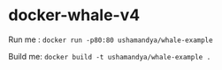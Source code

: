 # docker-whale-v4

Run me : `docker run -p80:80 ushamandya/whale-example`

Build me: `docker build -t ushamandya/whale-example .`
